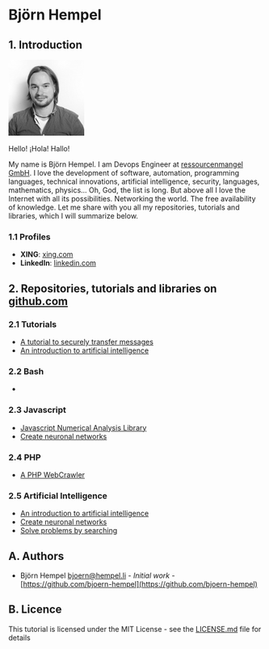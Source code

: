 # Björn Hempel

## 1. Introduction

<img src="images/bjoern-hempel.jpg" width="150">

Hello! ¡Hola! Hallo!

My name is Björn Hempel. I am Devops Engineer at [ressourcenmangel GmbH](https://www.ressourcenmangel.de/startseite.html). I love the development of software, automation, programming languages, technical innovations, artificial intelligence, security, languages, mathematics, physics... Oh, God, the list is long. But above all I love the Internet with all its possibilities. Networking the world. The free availability of knowledge. Let me share with you all my repositories, tutorials and libraries, which I will summarize below.

### 1.1 Profiles

* **XING**: [xing.com](https://www.xing.com/profile/Bjoern_Hempel14)
* **LinkedIn**: [linkedin.com](https://www.linkedin.com/in/bjoernhempel)

## 2. Repositories, tutorials and libraries on [github.com](https://github.com/bjoern-hempel)

### 2.1 Tutorials

* [A tutorial to securely transfer messages](https://github.com/friends-of-tutorials/securely-transfer-messages)
* [An introduction to artificial intelligence](https://github.com/friends-of-ai/an-introduction-to-artificial-intelligence)

### 2.2 Bash

*

### 2.3 Javascript

* [Javascript Numerical Analysis Library](https://github.com/bjoern-hempel/js-analysis)
* [Create neuronal networks](https://github.com/friends-of-ai/create-neuronal-networks)

### 2.4 PHP

* [A PHP WebCrawler](https://github.com/bjoern-hempel/php-web-crawler)

### 2.5 Artificial Intelligence

* [An introduction to artificial intelligence](https://github.com/friends-of-ai/an-introduction-to-artificial-intelligence)
* [Create neuronal networks](https://github.com/friends-of-ai/create-neuronal-networks)
* [Solve problems by searching](https://github.com/friends-of-ai/solve-problems-by-searching)

## A. Authors

* Björn Hempel <bjoern@hempel.li> - _Initial work_ - [https://github.com/bjoern-hempel](https://github.com/bjoern-hempel)

## B. Licence

This tutorial is licensed under the MIT License - see the [LICENSE.md](/LICENSE.md) file for details
